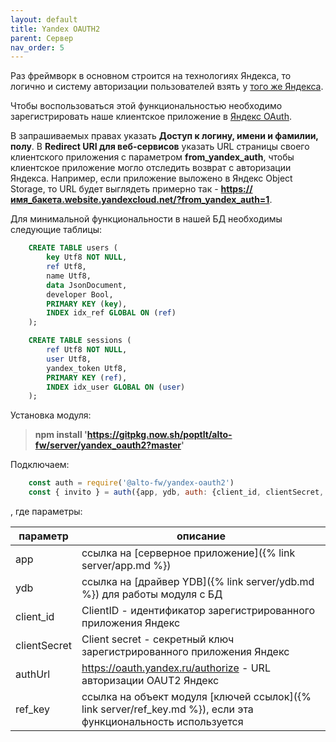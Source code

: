 ```yaml
---
layout: default
title: Yandex OAUTH2
parent: Сервер
nav_order: 5
---
```


Раз фреймворк в основном строится на технологиях Яндекса, 
то логично и систему авторизации пользователей взять у [того же Яндекса](https://yandex.ru/dev/id/doc/ru/concepts/ya-oauth-intro).

Чтобы воспользоваться этой функциональностью необходимо зарегистрировать наше клиентское приложение в [Яндекс OAuth](https://oauth.yandex.ru/).

В запрашиваемых правах указать **Доступ к логину, имени и фамилии, полу**.
В **Redirect URI для веб-сервисов** указать URL страницы своего клиентского приложения 
с параметром **from_yandex_auth**, чтобы клиентское приложение могло отследить возврат с авторизации Яндекса. 
Например, если приложение выложено в Яндекс Object Storage, 
то URL будет выглядеть примерно так - **https://имя_бакета.website.yandexcloud.net/?from_yandex_auth=1**.

Для минимальной функциональности в нашей БД необходимы следующие таблицы:

```sql
    CREATE TABLE users (
        key Utf8 NOT NULL,
        ref Utf8,
        name Utf8,
        data JsonDocument,
        developer Bool,
        PRIMARY KEY (key),
        INDEX idx_ref GLOBAL ON (ref)
    );
```

```sql
    CREATE TABLE sessions (
        ref Utf8 NOT NULL,
        user Utf8,
        yandex_token Utf8,
        PRIMARY KEY (ref),
        INDEX idx_user GLOBAL ON (user)
    );
```

Установка модуля:

> **npm install 'https://gitpkg.now.sh/poptlt/alto-fw/server/yandex_oauth2?master'**

Подключаем:

```javascript
    const auth = require('@alto-fw/yandex-oauth2')
    const { invito } = auth({app, ydb, auth: {client_id, clientSecret, authUrl}, ref_key})
```

, где параметры:

| параметр | описание |
|----------|----------|
| app | ссылка на [серверное приложение]({% link server/app.md %}) |
| ydb | ссылка на [драйвер YDB]({% link server/ydb.md %}) для работы модуля с БД |
| client_id | ClientID - идентификатор зарегистрированного приложения Яндекс |
| clientSecret | Client secret - секретный ключ зарегистрированного приложения Яндекс |
| authUrl | https://oauth.yandex.ru/authorize - URL авторизации OAUT2 Яндекс |
| ref_key | ссылка на объект модуля [ключей ссылок]({% link server/ref_key.md %}), если эта функциональность используется |


